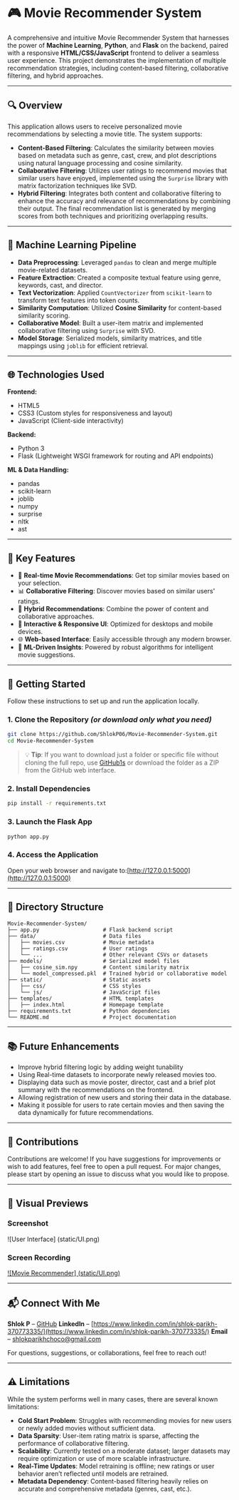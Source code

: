 
# 🎮 Movie Recommender System

A comprehensive and intuitive Movie Recommender System that harnesses the power of **Machine Learning**, **Python**, and **Flask** on the backend, paired with a responsive **HTML/CSS/JavaScript** frontend to deliver a seamless user experience. This project demonstrates the implementation of multiple recommendation strategies, including content-based filtering, collaborative filtering, and hybrid approaches.

---

## 🔍 Overview

This application allows users to receive personalized movie recommendations by selecting a movie title. The system supports:

- **Content-Based Filtering**: Calculates the similarity between movies based on metadata such as genre, cast, crew, and plot descriptions using natural language processing and cosine similarity.
- **Collaborative Filtering**: Utilizes user ratings to recommend movies that similar users have enjoyed, implemented using the `Surprise` library with matrix factorization techniques like SVD.
- **Hybrid Filtering**: Integrates both content and collaborative filtering to enhance the accuracy and relevance of recommendations by combining their output. The final recommendation list is generated by merging scores from both techniques and prioritizing overlapping results.

---

## 🤨 Machine Learning Pipeline

- **Data Preprocessing**: Leveraged `pandas` to clean and merge multiple movie-related datasets.
- **Feature Extraction**: Created a composite textual feature using genre, keywords, cast, and director.
- **Text Vectorization**: Applied `CountVectorizer` from `scikit-learn` to transform text features into token counts.
- **Similarity Computation**: Utilized **Cosine Similarity** for content-based similarity scoring.
- **Collaborative Model**: Built a user-item matrix and implemented collaborative filtering using `Surprise` with SVD.
- **Model Storage**: Serialized models, similarity matrices, and title mappings using `joblib` for efficient retrieval.

---

## 🌐 Technologies Used

**Frontend:**

- HTML5
- CSS3 (Custom styles for responsiveness and layout)
- JavaScript (Client-side interactivity)

**Backend:**

- Python 3
- Flask (Lightweight WSGI framework for routing and API endpoints)

**ML & Data Handling:**

- pandas
- scikit-learn
- joblib
- numpy
- surprise
- nltk
- ast

---

## 🚀 Key Features

- 🔎 **Real-time Movie Recommendations**: Get top similar movies based on your selection.
- 📊 **Collaborative Filtering**: Discover movies based on similar users' ratings.
- 🧪 **Hybrid Recommendations**: Combine the power of content and collaborative approaches.
- 🎨 **Interactive & Responsive UI**: Optimized for desktops and mobile devices.
- 🌐 **Web-based Interface**: Easily accessible through any modern browser.
- 🧠 **ML-Driven Insights**: Powered by robust algorithms for intelligent movie suggestions.

---

## 🧰 Getting Started

Follow these instructions to set up and run the application locally.

### 1. Clone the Repository *(or download only what you need)*

```bash
git clone https://github.com/ShlokP06/Movie-Recommender-System.git
cd Movie-Recommender-System
```

> 💡 **Tip**: If you want to download just a folder or specific file without cloning the full repo, use [GitHub1s](https://github1s.com/) or download the folder as a ZIP from the GitHub web interface.

### 2. Install Dependencies

```bash
pip install -r requirements.txt
```

### 3. Launch the Flask App

```bash
python app.py
```

### 4. Access the Application

Open your web browser and navigate to:[http://127.0.0.1:5000](http://127.0.0.1:5000)

---

## 📁 Directory Structure

```
Movie-Recommender-System/
├── app.py                    # Flask backend script
├── data/                     # Data files
│   ├── movies.csv            # Movie metadata
│   ├── ratings.csv           # User ratings
│   └── ...                   # Other relevant CSVs or datasets
├── models/                   # Serialized model files
│   ├── cosine_sim.npy        # Content similarity matrix
│   └── model_compressed.pkl  # Trained hybrid or collaborative model
├── static/                   # Static assets
│   ├── css/                  # CSS styles
│   └── js/                   # JavaScript files
├── templates/                # HTML templates
│   ├── index.html            # Homepage template
├── requirements.txt          # Python dependencies
└── README.md                 # Project documentation
```

---

## 📚 Future Enhancements

- Improve hybrid filtering logic by adding weight tunability
- Using Real-time datasets to incorporate newly released movies too.
- Displaying data such as movie poster, director, cast and a brief plot summary with the recommendations on the frontend.
- Allowing registration of new users and storing their data in the database.
- Making it possible for users to rate certain movies and then saving the data dynamically for future recommendations.

---

## 🙌 Contributions

Contributions are welcome! If you have suggestions for improvements or wish to add features, feel free to open a pull request. For major changes, please start by opening an issue to discuss what you would like to propose.

---

## 📸 Visual Previews

### Screenshot
![User Interface] (static/UI.png)


### Screen Recording
[![Movie Recommender] (static/UI.png)](static/demo.mp4)


---

## 📬 Connect With Me

**Shlok P** – [GitHub](https://github.com/ShlokP06)
**LinkedIn** – [https://www.linkedin.com/in/shlok-parikh-370773335/](https://www.linkedin.com/in/shlok-parikh-370773335/)
**Email** – [shlokparikhchoco@gmail.com](mailto\:shlokparikhchoco@gmail.com)

For questions, suggestions, or collaborations, feel free to reach out!

---

## ⚠️ Limitations

While the system performs well in many cases, there are several known limitations:

- **Cold Start Problem**: Struggles with recommending movies for new users or newly added movies without sufficient data.
- **Data Sparsity**: User-item rating matrix is sparse, affecting the performance of collaborative filtering.
- **Scalability**: Currently tested on a moderate dataset; larger datasets may require optimization or use of more scalable infrastructure.
- **Real-Time Updates**: Model retraining is offline; new ratings or user behavior aren’t reflected until models are retrained.
- **Metadata Dependency**: Content-based filtering heavily relies on accurate and comprehensive metadata (genres, cast, etc.).
